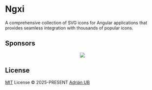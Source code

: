 # Ngxi

A comprehensive collection of SVG icons for Angular applications that provides seamless integration with thousands of popular icons.

## Sponsors

<p align="center">
  <a href="https://cdn.jsdelivr.net/gh/adrian-ub/static/sponsors.svg">
    <img src='https://cdn.jsdelivr.net/gh/adrian-ub/static/sponsors.svg'/>
  </a>
</p>

## License

[MIT](./LICENSE) License © 2025-PRESENT [Adrián UB](https://github.com/adrian-ub)

